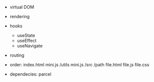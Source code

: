 + virtual DOM
+ rendering
+ hooks
    + useState
    + useEffect
    + useNavigate

+ routing

+ order:
    index.html
    mini.js
    /utils
        mini.js
    /src
        /path
            file.html
            file.js
            file.css


+ dependecies:
    parcel
